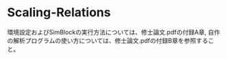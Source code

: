 # Scaling-Relations

環境設定およびSimBlockの実行方法については、修士論文.pdfの付録A章,
自作の解析プログラムの使い方については、修士論文.pdfの付録B章を参照すること。
